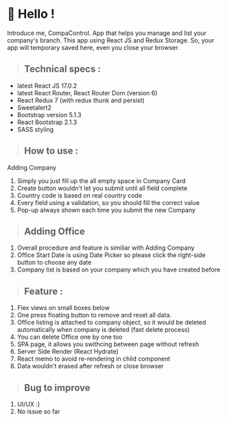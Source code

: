 # 🎉 Hello !

Introduce me, CompaControl. App that helps you manage and list your company's branch. This app using React JS and Redux Storage. So, your app will temporary saved here, even you close your browser.

> ## Technical specs :
- latest React JS 17.0.2
- latest React Router, React Router Dom (version 6)
- React Redux 7 (with redux thunk and persist)
- Sweetalert2
- Bootstrap version 5.1.3
- React Bootstrap 2.1.3
- SASS styling

> ## How to use :

Adding Company
1. Simply you just fill up the all empty space in Company Card
2. Create button wouldn't let you submit until all field complete
3. Country code is based on real country code
4. Every field using a validation, so you should fill the correct value
5. Pop-up always shown each time you submit the new Company

> ## Adding Office
1. Overall procedure and feature is similiar with Adding Company
2. Office Start Date is using Date Picker so please click the right-side button to choose any date
3. Company list is based on your company which you have created before

> ## Feature :

1. Flex views on small boxes below
2. One press floating button to remove and reset all data.
3. Office listing is attached to company object, so it would be deleted automatically when company is deleted (fast delete process)
4. You can delete Office one by one too
5. SPA page, it allows you swithcing between page without refresh
6. Server Side Render (React Hydrate)
7. React memo to avoid re-rendering in child component
8. Data wouldn't erased after refresh or close browser

> ## Bug to improve
1. UI/UX :)
2. No issue so far

